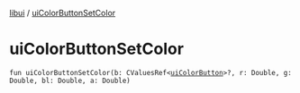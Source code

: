 [libui](README.md) / [uiColorButtonSetColor](ui-color-button-set-color.md)

# uiColorButtonSetColor

`fun uiColorButtonSetColor(b: CValuesRef<`[`uiColorButton`](ui-color-button.md)`>?, r: Double, g: Double, bl: Double, a: Double)`